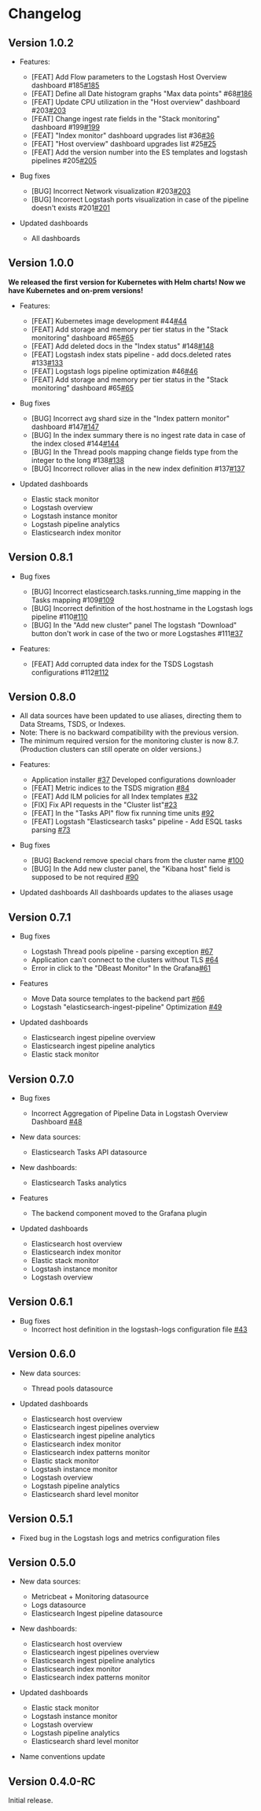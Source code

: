 # Changelog

## Version 1.0.2

- Features:
  * [FEAT] Add Flow parameters to the Logstash Host Overview dashboard #185[#185](https://github.com/dbeast-co/dbeast-monitor/issues/185)
  * [FEAT] Define all Date histogram graphs "Max data points" #68[#186](https://github.com/dbeast-co/dbeast-monitor/issues/186)
  * [FEAT] Update CPU utilization in the "Host overview" dashboard #203[#203](https://github.com/dbeast-co/dbeast-monitor/issues/203)
  * [FEAT] Change ingest rate fields in the "Stack monitoring" dashboard  #199[#199](https://github.com/dbeast-co/dbeast-monitor/issues/199)
  * [FEAT] "Index monitor" dashboard upgrades list #36[#36](https://github.com/dbeast-co/dbeast-monitor/issues/36)
  * [FEAT] "Host overview" dashboard upgrades list #25[#25](https://github.com/dbeast-co/dbeast-monitor/issues/25)
  * [FEAT] Add the version number into the ES templates and logstash pipelines #205[#205](https://github.com/dbeast-co/dbeast-monitor/issues/205)

- Bug fixes
  * [BUG] Incorrect Network visualization #203[#203](https://github.com/dbeast-co/dbeast-monitor/issues/203)
  * [BUG] Incorrect Logstash ports visualization in case of the pipeline doesn't exists #201[#201](https://github.com/dbeast-co/dbeast-monitor/issues/201)

- Updated dashboards
  * All dashboards

## Version 1.0.0
**We released the first version for Kubernetes with Helm charts! Now we have Kubernetes and on-prem versions!**

- Features:
  * [FEAT] Kubernetes image development #44[#44](https://github.com/dbeast-co/dbeast-monitor/issues/44)
  * [FEAT] Add storage and memory per tier status in the "Stack monitoring" dashboard #65[#65](https://github.com/dbeast-co/dbeast-monitor/issues/65)
  * [FEAT] Add deleted docs in the "Index status" #148[#148](https://github.com/dbeast-co/dbeast-monitor/issues/148)
  * [FEAT] Logstash index stats pipeline - add docs.deleted rates #133[#133](https://github.com/dbeast-co/dbeast-monitor/issues/133)
  * [FEAT] Logstash logs pipeline optimization #46[#46](https://github.com/dbeast-co/dbeast-monitor/issues/46)
  * [FEAT] Add storage and memory per tier status in the "Stack monitoring" dashboard #65[#65](https://github.com/dbeast-co/dbeast-monitor/issues/65)

- Bug fixes
  * [BUG] Incorrect avg shard size in the "Index pattern monitor" dashboard #147[#147](https://github.com/dbeast-co/dbeast-monitor/issues/147)
  * [BUG] In the index summary there is no ingest rate data in case of the index closed #144[#144](https://github.com/dbeast-co/dbeast-monitor/issues/144)
  * [BUG] In the Thread pools mapping change fields type from the integer to the long #138[#138](https://github.com/dbeast-co/dbeast-monitor/issues/138)
  * [BUG] Incorrect rollover alias in the new index definition #137[#137](https://github.com/dbeast-co/dbeast-monitor/issues/137)

- Updated dashboards
  * Elastic stack monitor
  * Logstash overview
  * Logstash instance monitor
  * Logstash pipeline analytics
  * Elasticsearch index monitor

## Version 0.8.1
- Bug fixes
  * [BUG] Incorrect elasticsearch.tasks.running_time mapping in the Tasks mapping #109[#109](https://github.com/dbeast-co/dbeast-monitor/issues/109)
  * [BUG] Incorrect definition of the host.hostname in the Logstash logs pipeline #110[#110](https://github.com/dbeast-co/dbeast-monitor/issues/110)
  * [BUG] In the "Add new cluster" panel The logstash "Download" button don't work in case of the two or more Logstashes #111[#37](https://github.com/dbeast-co/dbeast-monitor/issues/111)

- Features:
  * [FEAT] Add corrupted data index for the TSDS Logstash configurations #112[#112](https://github.com/dbeast-co/dbeast-monitor/issues/112)

## Version 0.8.0
* All data sources have been updated to use aliases, directing them to Data Streams, TSDS, or Indexes.
* Note: There is no backward compatibility with the previous version.
* The minimum required version for the monitoring cluster is now 8.7. (Production clusters can still operate on older versions.)

- Features:
  * Application installer [#37](https://github.com/dbeast-co/dbeast-monitor/issues/37)
    Developed configurations downloader
  * [FEAT] Metric indices to the TSDS migration [#84](https://github.com/dbeast-co/dbeast-monitor/issues/84)
  * [FEAT] Add ILM policies for all Index templates [#32](https://github.com/dbeast-co/dbeast-monitor/issues/32)
  * [FIX] Fix API requests in the "Cluster list"[#23](https://github.com/dbeast-co/dbeast-monitor/issues/23)
  * [FEAT] In the "Tasks API" flow fix running time units [#92](https://github.com/dbeast-co/dbeast-monitor/issues/92)
  * [FEAT] Logstash "Elasticsearch tasks" pipeline - Add ESQL tasks parsing [#73](https://github.com/dbeast-co/dbeast-monitor/issues/73)

- Bug fixes
  * [BUG] Backend remove special chars from the cluster name [#100](https://github.com/dbeast-co/dbeast-monitor/issues/100)
  * [BUG] In the Add new cluster panel, the "Kibana host" field is supposed to be not required [#90](https://github.com/dbeast-co/dbeast-monitor/issues/90)

- Updated dashboards
  All dashboards updates to the aliases usage

## Version 0.7.1
- Bug fixes
  * Logstash Thread pools pipeline - parsing exception [#67](https://github.com/dbeast-co/dbeast-monitor/issues/67)
  * Application can't connect to the clusters without TLS [#64](https://github.com/dbeast-co/dbeast-monitor/issues/64)
  * Error in click to the "DBeast Monitor" In the Grafana[#61](https://github.com/dbeast-co/dbeast-monitor/issues/61)

- Features
  * Move Data source templates to the backend part  [#66](https://github.com/dbeast-co/dbeast-monitor/issues/66)
  * Logstash "elasticsearch-ingest-pipeline" Optimization  [#49](https://github.com/dbeast-co/dbeast-monitor/issues/49)

- Updated dashboards
  * Elasticsearch ingest pipeline overview
  * Elasticsearch ingest pipeline analytics
  * Elastic stack monitor

## Version 0.7.0
- Bug fixes
  * Incorrect Aggregation of Pipeline Data in Logstash Overview Dashboard [#48](https://github.com/dbeast-co/dbeast-monitor/issues/48)

- New data sources:
  * Elasticsearch Tasks API datasource

- New dashboards:
  * Elasticsearch Tasks analytics

- Features
  * The backend component moved to the Grafana plugin

- Updated dashboards
  * Elasticsearch host overview
  * Elasticsearch index monitor
  * Elastic stack monitor
  * Logstash instance monitor
  * Logstash overview

## Version 0.6.1
- Bug fixes
  * Incorrect host definition in the logstash-logs configuration file [#43](https://github.com/dbeast-co/dbeast-monitor/issues/43)

## Version 0.6.0
- New data sources:
  * Thread pools datasource

- Updated dashboards
  * Elasticsearch host overview
  * Elasticsearch ingest pipelines overview
  * Elasticsearch ingest pipeline analytics
  * Elasticsearch index monitor
  * Elasticsearch index patterns monitor
  * Elastic stack monitor
  * Logstash instance monitor
  * Logstash overview
  * Logstash pipeline analytics
  * Elasticsearch shard level monitor

## Version 0.5.1
- Fixed bug in the Logstash logs and metrics configuration files


## Version 0.5.0
- New data sources:
  * Metricbeat + Monitoring datasource
  * Logs datasource
  * Elasticsearch Ingest pipeline datasource

- New dashboards:
  * Elasticsearch host overview
  * Elasticsearch ingest pipelines overview
  * Elasticsearch ingest pipeline analytics
  * Elasticsearch index monitor
  * Elasticsearch index patterns monitor

- Updated dashboards
  * Elastic stack monitor
  * Logstash instance monitor
  * Logstash overview
  * Logstash pipeline analytics
  * Elasticsearch shard level monitor


- Name conventions update


## Version 0.4.0-RC

Initial release.